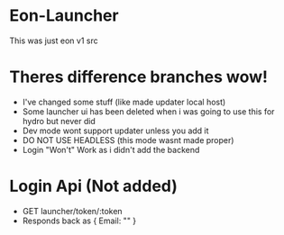 # Eon-Launcher
This was just eon v1 src

# Theres difference branches wow!
- I've changed some stuff (like made updater local host)
- Some launcher ui has been deleted when i was going to use this for hydro but never did
- Dev mode wont support updater unless you add it
- DO NOT USE HEADLESS (this mode wasnt made proper)
- Login "Won't" Work as i didn't add the backend


# Login Api (Not added)
- GET launcher/token/:token 
- Responds back as { Email: "" }
